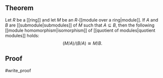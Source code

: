 ## Theorem
Let $R$ be a [[ring]] and let $M$ be an $R$-[[module over a ring|module]]. If $A$ and $B$ are [[submodule|submodules]] of $M$ such that $A\subseteq B$, then the following [[module homomorphism|isomorphism]] of [[quotient of modules|quotient modules]] holds: $$(M/A)/(B/A) \cong M/B.$$
## Proof
#write_proof 